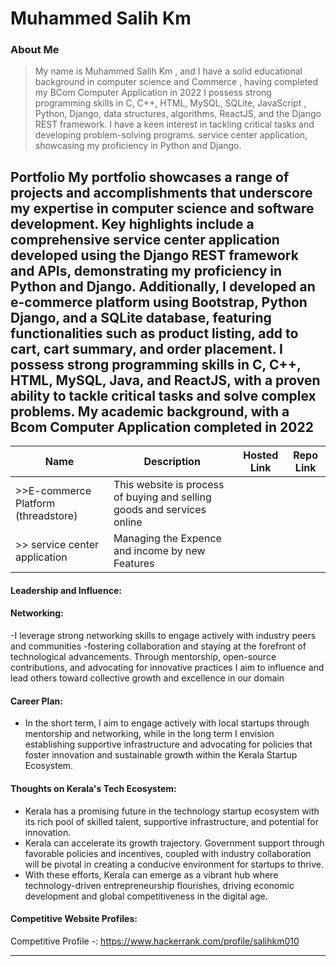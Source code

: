 # Muhammed Salih Km

### About Me

> My name is  Muhammed Salih Km  , and I have a solid educational background in computer science and Commerce ,
> having completed my BCom  Computer Application in 2022
> I possess strong programming skills in C, C++, HTML, MySQL, SQLite, JavaScript , Python, Django,
>  data structures, algorithms, ReactJS, and the Django REST framework.
> I have a keen interest in tackling critical tasks and developing problem-solving programs.
> service center application, showcasing my proficiency in Python and Django.



## Portfolio My portfolio showcases a range of projects and accomplishments that underscore my expertise in computer science and software development. Key highlights include a comprehensive service center application developed using the Django REST framework and APIs, demonstrating my proficiency in Python and Django. Additionally, I developed an e-commerce platform using Bootstrap, Python Django, and a SQLite database, featuring functionalities such as product listing, add to cart, cart summary, and order placement. I possess strong programming skills in C, C++, HTML, MySQL, Java, and ReactJS, with a proven ability to tackle critical tasks and solve complex problems. My academic background, with a Bcom Computer Application completed in 2022


| Name                | Description                                                               | Hosted Link                              | Repo Link                                                      |
|---------------------|---------------------------------------------------------------------------|------------------------------------------|----------------------------------------------------------------|
| >>E-commerce Platform (threadstore)  | This website is process of buying and selling goods and services online                                          |     |           |
| >> service center application | Managing the Expence and income by new Features                                             |    |          |


#### Leadership and Influence:




#### Networking:
-I leverage strong networking skills to engage actively with industry peers and communities 
-fostering collaboration and staying at the forefront of technological advancements. Through mentorship, open-source contributions, and advocating for innovative practices
I aim to influence and lead others toward collective growth and excellence in our domain

#### Career Plan:

- In the short term, I aim to engage actively with local startups through mentorship and networking, while in the long term
  I envision establishing supportive infrastructure and advocating for policies that foster innovation and sustainable growth within the Kerala Startup Ecosystem.

#### Thoughts on Kerala's Tech Ecosystem:

- Kerala has a promising future in the technology startup ecosystem with its rich pool of skilled talent, supportive infrastructure, and potential for innovation.
- Kerala can accelerate its growth trajectory. Government support through favorable policies and incentives, coupled with industry collaboration  will be pivotal in creating a conducive environment for startups to thrive.
- With these efforts, Kerala can emerge as a vibrant hub where technology-driven entrepreneurship flourishes, driving economic development and global competitiveness in the digital age.






#### Competitive Website Profiles:


Competitive Profile -: https://www.hackerrank.com/profile/salihkm010


---
